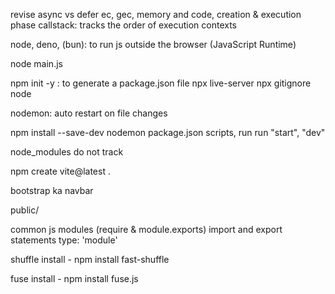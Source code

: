 revise async vs defer ec, gec, memory and code, creation & execution phase callstack: tracks the order of execution contexts

node, deno, (bun): to run js outside the browser (JavaScript Runtime)

node main.js

npm init -y : to generate a package.json file npx live-server npx gitignore node

nodemon: auto restart on file changes

npm install --save-dev nodemon package.json scripts, run run "start", "dev"

node_modules do not track

npm create vite@latest .

bootstrap ka navbar

public/

common js modules (require & module.exports) import and export statements type: 'module'

shuffle install - npm install fast-shuffle

fuse install - npm install fuse.js
